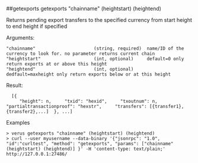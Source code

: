 ##getexports
getexports "chainname" (heightstart) (heightend)

Returns pending export transfers to the specified currency from start height to end height if specified

Arguments:
```
"chainname"                      (string, required)  name/ID of the currency to look for. no parameter returns current chain
"heightstart"                    (int, optional)     default=0 only return exports at or above this height
"heightend"                      (int, optional)     dedfault=maxheight only return exports below or at this height

```
Result:
```
  [{
     "height": n,     "txid": "hexid",     "txoutnum": n,     "partialtransactionproof": "hexstr",     "transfers": [{transfer1}, {transfer2},...]  }, ...]

```
Examples
```
> verus getexports "chainname" (heightstart) (heightend)
> curl --user myusername --data-binary '{"jsonrpc": "1.0", "id":"curltest", "method": "getexports", "params": ["chainname" (heightstart) (heightend)] }' -H 'content-type: text/plain;' http://127.0.0.1:27486/

```

